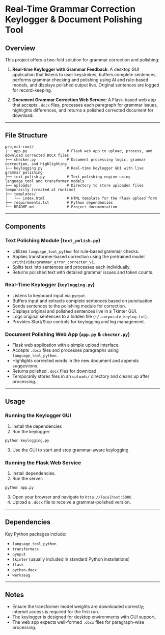 # Real-Time Grammar Correction Keylogger & Document Polishing Tool

## Overview

This project offers a two-fold solution for grammar correction and polishing:

1. **Real-time Keylogger with Grammar Feedback**:
   A desktop GUI application that listens to user keystrokes, buffers complete sentences, performs grammar checking and polishing using AI and rule-based models, and displays polished output live. Original sentences are logged for record-keeping.

2. **Document Grammar Correction Web Service**:
   A Flask-based web app that accepts `.docx` files, processes each paragraph for grammar issues, highlights differences, and returns a polished corrected document for download.

---

## File Structure

```
project-root/
├── app.py                  # Flask web app to upload, process, and download corrected DOCX files
├── checker.py              # Document processing logic, grammar correction, and highlighting
├── keylogging.py           # Real-time keylogger GUI with live grammar polishing
├── text_polish.py          # Text polishing engine using language_tool and transformer models
├── uploads/                # Directory to store uploaded files temporarily (created at runtime)
├── templates/
│   └── index.html          # HTML template for the Flask upload form
├── requirements.txt        # Python dependencies
└── README.md               # Project documentation
```

---

## Components

### Text Polishing Module (`text_polish.py`)

* Utilizes `language_tool_python` for rule-based grammar checks.
* Applies transformer-based correction using the pretrained model `prithivida/grammar_error_correcter_v1`.
* Splits text into sentences and processes each individually.
* Returns polished text with detailed grammar issues and token counts.

### Real-Time Keylogger (`keylogging.py`)

* Listens to keyboard input via `pynput`.
* Buffers input and extracts complete sentences based on punctuation.
* Sends sentences to the polishing module for correction.
* Displays original and polished sentences live in a Tkinter GUI.
* Logs original sentences to a hidden file (`~/.corporate_keylog.txt`).
* Provides Start/Stop controls for keylogging and log management.

### Document Polishing Web App (`app.py` & `checker.py`)

* Flask web application with a simple upload interface.
* Accepts `.docx` files and processes paragraphs using `language_tool_python`.
* Highlights corrected words in the new document and appends suggestions.
* Returns polished `.docx` files for download.
* Temporarily stores files in an `uploads/` directory and cleans up after processing.

---

## Usage

### Running the Keylogger GUI
1. install the dependencies
2. Run the keylogger:

```bash
python keylogging.py
```

3. Use the GUI to start and stop grammar-aware keylogging.

### Running the Flask Web Service

1. Install dependencies.
2. Run the server:

```bash
python app.py
```

3. Open your browser and navigate to `http://localhost:5000`.
4. Upload a `.docx` file to receive a grammar-polished version.

---

## Dependencies

Key Python packages include:

* `language_tool_python`
* `transformers`
* `pynput`
* `tkinter` (usually included in standard Python installations)
* `flask`
* `python-docx`
* `werkzeug`

---

## Notes

* Ensure the transformer model weights are downloaded correctly; internet access is required for the first run.
* The keylogger is designed for desktop environments with GUI support.
* The web app expects well-formed `.docx` files for paragraph-wise processing.


